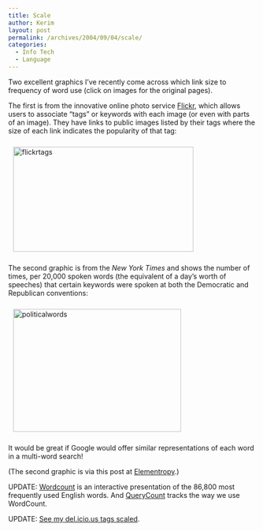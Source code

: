 ```yaml
---
title: Scale
author: Kerim
layout: post
permalink: /archives/2004/09/04/scale/
categories:
  - Info Tech
  - Language
---
```

Two excellent graphics I&#8217;ve recently come across which link size to frequency of word use (click on images for the original pages).

The first is from the innovative online photo service <a href="http://flickr.com/" onclick="_gaq.push(['_trackEvent', 'outbound-article', 'http://flickr.com/', 'Flickr']);" >Flickr</a>, which allows users to associate &#8220;tags&#8221; or keywords with each image (or even with parts of an image). They have links to public images listed by their tags where the size of each link indicates the popularity of that tag:

<a href="http://flickr.com/photos/tags/" onclick="_gaq.push(['_trackEvent', 'outbound-article', 'http://flickr.com/photos/tags/', '']);" ><img src="http://test.oxus.net/images/flickrtags.jpg" height="213" width="366" hspace="10" vspace="10" alt="flickrtags" /></a>

The second graphic is from the *New York Times* and shows the number of times, per 20,000 spoken words (the equivalent of a day&#8217;s worth of speeches) that certain keywords were spoken at both the Democratic and Republican conventions:

<a href="http://graphics7.nytimes.com/images/2004/09/02/politics/campaign/20040902_words.gif" onclick="_gaq.push(['_trackEvent', 'outbound-article', 'http://graphics7.nytimes.com/images/2004/09/02/politics/campaign/20040902_words.gif', '']);" ><img src="http://test.oxus.net/images/politicalwords.jpg" height="249" width="341" hspace="10" vspace="10" alt="politicalwords" /></a>

It would be great if Google would offer similar representations of each word in a multi-word search!

(The second graphic is via this post at <a href="http://elementropy.blogspot.com/2004_09_01_elementropy_archive.html" onclick="_gaq.push(['_trackEvent', 'outbound-article', 'http://elementropy.blogspot.com/2004_09_01_elementropy_archive.html', 'Elementropy']);" >Elementropy</a>.)

UPDATE: <a href="http://www.wordcount.org/" onclick="_gaq.push(['_trackEvent', 'outbound-article', 'http://www.wordcount.org/', 'Wordcount']);" >Wordcount</a> is an interactive presentation of the 86,800 most frequently used English words. And <a href="http://www.wordcount.org/querycount.php" onclick="_gaq.push(['_trackEvent', 'outbound-article', 'http://www.wordcount.org/querycount.php', 'QueryCount']);" >QueryCount</a> tracks the way we use WordCount.

UPDATE: <a href="http://kevan.org/extispicious.cgi?name=kerim" onclick="_gaq.push(['_trackEvent', 'outbound-article', 'http://kevan.org/extispicious.cgi?name=kerim', 'See my del.icio.us tags scaled']);" >See my del.icio.us tags scaled</a>.

